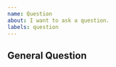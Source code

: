 ```yaml
---
name: Question
about: I want to ask a question.
labels: question
---
```


## General Question

<!--

Before asking a question, make sure you have:

- Searched existing questions [forum-EN](https://discuss.nebula-graph.io/) or [forum-CH](https://discuss.nebula-graph.com.cn/).
- Googled your question.
- Searched open and closed [GitHub issues](https://github.com/vesoft-inc/nebula/issues?q=is%3Aissue).
- Read the [documentation-EN](https://docs.nebula-graph.io/) or [documentation-CH](https://docs.nebula-graph.com.cn/).

-->

